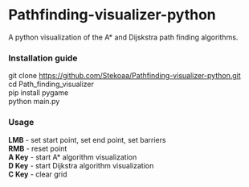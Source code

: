 # Pathfinding-visualizer-python
A python visualization of the A* and Dijskstra path finding algorithms.



### **Installation guide**
git clone https://github.com/Stekoaa/Pathfinding-visualizer-python.git \
cd Path_finding_visualizer\
pip install pygame\
python main.py 

### **Usage** 
**LMB** - set start point, set end point, set barriers\
**RMB** - reset point\
**A Key** - start A* algorithm visualization\
**D Key** - start Dijkstra algorithm visualization\
**C Key** - clear grid

